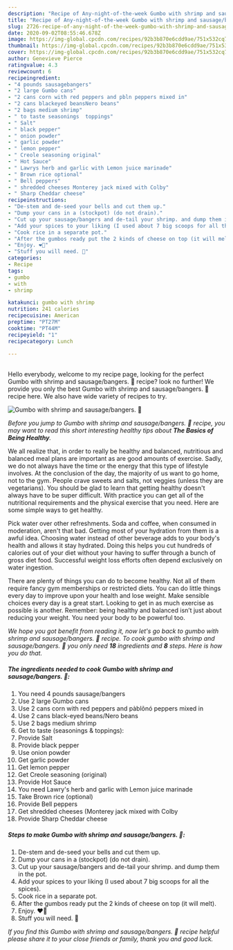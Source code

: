 ```yaml
---
description: "Recipe of Any-night-of-the-week Gumbo with shrimp and sausage/bangers. 🙂"
title: "Recipe of Any-night-of-the-week Gumbo with shrimp and sausage/bangers. 🙂"
slug: 2726-recipe-of-any-night-of-the-week-gumbo-with-shrimp-and-sausage-bangers
date: 2020-09-02T08:55:46.678Z
image: https://img-global.cpcdn.com/recipes/92b3b870e6cdd9ae/751x532cq70/gumbo-with-shrimp-and-sausagebangers-🙂-recipe-main-photo.jpg
thumbnail: https://img-global.cpcdn.com/recipes/92b3b870e6cdd9ae/751x532cq70/gumbo-with-shrimp-and-sausagebangers-🙂-recipe-main-photo.jpg
cover: https://img-global.cpcdn.com/recipes/92b3b870e6cdd9ae/751x532cq70/gumbo-with-shrimp-and-sausagebangers-🙂-recipe-main-photo.jpg
author: Genevieve Pierce
ratingvalue: 4.3
reviewcount: 6
recipeingredient:
- "4 pounds sausagebangers"
- "2 large Gumbo cans"
- "2 cans corn with red peppers and pbln peppers mixed in"
- "2 cans blackeyed beansNero beans"
- "2 bags medium shrimp"
- " to taste seasonings  toppings"
- " Salt"
- " black pepper"
- " onion powder"
- " garlic powder"
- " lemon pepper"
- " Creole seasoning original"
- " Hot Sauce"
- " Lawrys herb and garlic with Lemon juice marinade"
- " Brown rice optional"
- " Bell peppers"
- " shredded cheeses Monterey jack mixed with Colby"
- " Sharp Cheddar cheese"
recipeinstructions:
- "De-stem and de-seed your bells and cut them up."
- "Dump your cans in a (stockpot) (do not drain)."
- "Cut up your sausage/bangers and de-tail your shrimp. and dump them in the pot."
- "Add your spices to your liking (I used about 7 big scoops for all the spices)."
- "Cook rice in a separate pot."
- "After the gumbos ready put the 2 kinds of cheese on top (it will melt)."
- "Enjoy. ❤🙂"
- "Stuff you will need. 🙂"
categories:
- Recipe
tags:
- gumbo
- with
- shrimp

katakunci: gumbo with shrimp 
nutrition: 241 calories
recipecuisine: American
preptime: "PT27M"
cooktime: "PT44M"
recipeyield: "1"
recipecategory: Lunch

---
```

<br>
Hello everybody, welcome to my recipe page, looking for the perfect Gumbo with shrimp and sausage/bangers. 🙂 recipe? look no further! We provide you only the best Gumbo with shrimp and sausage/bangers. 🙂 recipe here. We also have wide variety of recipes to try.
<br>


![Gumbo with shrimp and sausage/bangers. 🙂](https://img-global.cpcdn.com/recipes/92b3b870e6cdd9ae/751x532cq70/gumbo-with-shrimp-and-sausagebangers-🙂-recipe-main-photo.jpg)

<i>Before you jump to Gumbo with shrimp and sausage/bangers. 🙂 recipe, you may want to read this short interesting healthy tips about <strong>The Basics of Being Healthy</strong>.</i>

We all realize that, in order to really be healthy and balanced, nutritious and balanced meal plans are important as are good amounts of exercise. Sadly, we do not always have the time or the energy that this type of lifestyle involves. At the conclusion of the day, the majority of us want to go home, not to the gym. People crave sweets and salts, not veggies (unless they are vegetarians). You should be glad to learn that getting healthy doesn't always have to be super difficult. With practice you can get all of the nutritional requirements and the physical exercise that you need. Here are some simple ways to get healthy.

Pick water over other refreshments. Soda and coffee, when consumed in moderation, aren't that bad. Getting most of your hydration from them is a awful idea. Choosing water instead of other beverage adds to your body's health and allows it stay hydrated. Doing this helps you cut hundreds of calories out of your diet without your having to suffer through a bunch of gross diet food. Successful weight loss efforts often depend exclusively on water ingestion.

There are plenty of things you can do to become healthy. Not all of them require fancy gym memberships or restricted diets. You can do little things every day to improve upon your health and lose weight. Make sensible choices every day is a great start. Looking to get in as much exercise as possible is another. Remember: being healthy and balanced isn’t just about reducing your weight. You need your body to be powerful too. 


<i>We hope you got benefit from reading it, now let's go back to gumbo with shrimp and sausage/bangers. 🙂 recipe. To cook gumbo with shrimp and sausage/bangers. 🙂 you only need <strong>18</strong> ingredients and <strong>8</strong> steps. Here is how you do that.
</i>

##### The ingredients needed to cook Gumbo with shrimp and sausage/bangers. 🙂:

1. You need 4 pounds sausage/bangers
1. Use 2 large Gumbo cans
1. Use 2 cans corn with red peppers and pàblõnó peppers mixed in
1. Use 2 cans black-eyed beans/Nero beans
1. Use 2 bags medium shrimp
1. Get  to taste (seasonings &amp; toppings):
1. Provide  Salt
1. Provide  black pepper
1. Use  onion powder
1. Get  garlic powder
1. Get  lemon pepper
1. Get  Creole seasoning (original)
1. Provide  Hot Sauce
1. You need  Lawry&#39;s herb and garlic with Lemon juice marinade
1. Take  Brown rice (optional)
1. Provide  Bell peppers
1. Get  shredded cheeses (Monterey jack mixed with Colby
1. Provide  Sharp Cheddar cheese


##### Steps to make Gumbo with shrimp and sausage/bangers. 🙂:

1. De-stem and de-seed your bells and cut them up.
1. Dump your cans in a (stockpot) (do not drain).
1. Cut up your sausage/bangers and de-tail your shrimp. and dump them in the pot.
1. Add your spices to your liking (I used about 7 big scoops for all the spices).
1. Cook rice in a separate pot.
1. After the gumbos ready put the 2 kinds of cheese on top (it will melt).
1. Enjoy. ❤🙂
1. Stuff you will need. 🙂


<i>If you find this Gumbo with shrimp and sausage/bangers. 🙂 recipe helpful please share it to your close friends or family, thank you and good luck.</i>
